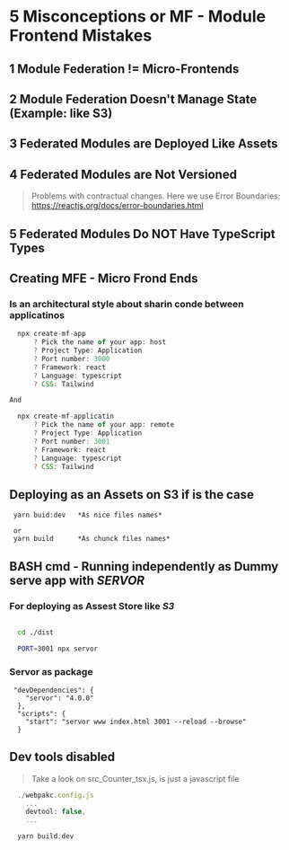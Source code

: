 # 5 Misconceptions or MF - Module Frontend Mistakes

## 1 Module Federation != Micro-Frontends

## 2 Module Federation Doesn't Manage State (Example: like S3)

## 3 Federated Modules are Deployed Like Assets

## 4 Federated Modules are Not Versioned

> Problems with contractual changes.
> Here we use Error Boundaries: https://reactjs.org/docs/error-boundaries.html

## 5 Federated Modules Do NOT Have TypeScript Types

## Creating MFE - Micro Frond Ends

### Is an architectural style about sharin conde between applicatinos

```javascript
  npx create-mf-app
      ? Pick the name of your app: host
      ? Project Type: Application
      ? Port number: 3000
      ? Framework: react
      ? Language: typescript
      ? CSS: Tailwind

And

  npx create-mf-applicatin
      ? Pick the name of your app: remote
      ? Project Type: Application
      ? Port number: 3001
      ? Framework: react
      ? Language: typescript
      ? CSS: Tailwind
```

## Deploying as an Assets on S3 if is the case

```
 yarn buid:dev   *As nice files names*

 or
 yarn build      *As chunck files names*
```

## BASH cmd - Running independently as Dummy serve app with _SERVOR_

### For deploying as Assest Store like _S3_

```bash

  cd ./dist

  PORT=3001 npx servor
```

### Servor as package

```npm
 "devDependencies": {
    "servor": "4.0.0"
  },
  "scripts": {
    "start": "servor www index.html 3001 --reload --browse"
  }
```

## Dev tools disabled

> Take a look on src_Counter_tsx.js, is just a javascript file

```javascript
  ./webpakc.config.js
    ...
    devtool: false,
    ...

  yarn build:dev
```
